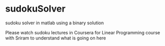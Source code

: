 # sudokuSolver
sudoku solver in matlab using a binary solution

Please watch sudoku lectures in Coursera for Linear Programming course with Sriram to understand what is going on here
